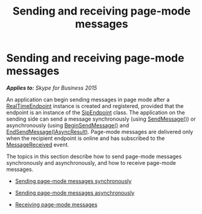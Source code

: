 ﻿---
title: Sending and receiving page-mode messages
TOCTitle: Sending and receiving page-mode messages
ms:assetid: f6aadb54-8b83-418f-bc82-ed36187ea561
ms:mtpsurl: https://msdn.microsoft.com/en-us/library/Dn466063(v=office.16)
ms:contentKeyID: 65239992
ms.date: 07/27/2015
mtps_version: v=office.16
---

# Sending and receiving page-mode messages


_**Applies to:** Skype for Business 2015_

An application can begin sending messages in page mode after a [RealTimeEndpoint](https://msdn.microsoft.com/en-us/library/hh366081\(v=office.16\)) instance is created and registered, provided that the endpoint is an instance of the [SipEndpoint](https://msdn.microsoft.com/en-us/library/hh348350\(v=office.16\)) class. The application on the sending side can send a message synchronously (using [SendMessage()](https://msdn.microsoft.com/en-us/library/hh350225\(v=office.16\))) or asynchronously (using [BeginSendMessage()](https://msdn.microsoft.com/en-us/library/hh349151\(v=office.16\)) and [EndSendMessage(IAsyncResult)](https://msdn.microsoft.com/en-us/library/hh382471\(v=office.16\)). Page-mode messages are delivered only when the recipient endpoint is online and has subscribed to the [MessageReceived](https://msdn.microsoft.com/en-us/library/hh350010\(v=office.16\)) event.

The topics in this section describe how to send page-mode messages synchronously and asynchronously, and how to receive page-mode messages.

  - [Sending page-mode messages synchronously](sending-page-mode-messages-synchronously.md)

  - [Sending page-mode messages asynchronously](sending-page-mode-messages-asynchronously.md)

  - [Receiving page-mode messages](receiving-page-mode-messages.md)

